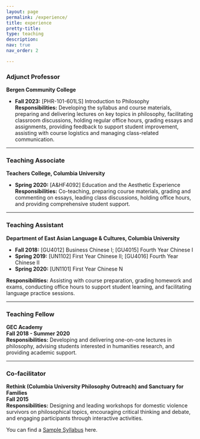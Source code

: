 ```yaml
---
layout: page
permalink: /experience/
title: experience
pretty-title: 
type: teaching
description: 
nav: true
nav_order: 2

---
```

### Adjunct Professor  
**Bergen Community College**  
- **Fall 2023:** [PHR-101-601LS] Introduction to Philosophy  
**Responsibilities:** Developing the syllabus and course materials, preparing and delivering lectures on key topics in philosophy, facilitating classroom discussions, holding regular office hours, grading essays and assignments, providing feedback to support student improvement, assisting with course logistics and managing class-related communication.

---

### Teaching Associate  
**Teachers College, Columbia University**  
- **Spring 2020:** [A&HF4092] Education and the Aesthetic Experience  
**Responsibilities:** Co-teaching, preparing course materials, grading and commenting on essays, leading class discussions, holding office hours, and providing comprehensive student support.

---

### Teaching Assistant  
**Department of East Asian Language & Cultures, Columbia University**  
- **Fall 2018:** [GU4012] Business Chinese I; [GU4015] Fourth Year Chinese I  
- **Spring 2019:** [UN1102] First Year Chinese II; [GU4016] Fourth Year Chinese II  
- **Spring 2020:** [UN1101] First Year Chinese N  

**Responsibilities:** Assisting with course preparation, grading homework and exams, conducting office hours to support student learning, and facilitating language practice sessions.

---

### Teaching Fellow  
**GEC Academy**  
**Fall 2018 - Summer 2020**  
**Responsibilities:** Developing and delivering one-on-one lectures in philosophy, advising students interested in humanities research, and providing academic support.

---

### Co-facilitator  
**Rethink (Columbia University Philosophy Outreach) and Sanctuary for Families**  
**Fall 2015**  
**Responsibilities:** Designing and leading workshops for domestic violence survivors on philosophical topics, encouraging critical thinking and debate, and engaging participants through interactive activities.


You can find a [Sample Syllabus](https://github.com/user-attachments/files/17526925/Sample.Syllabus.-.Introduction.to.Philosophy.revised.on.Sept.6.docx) here.

